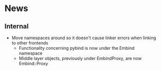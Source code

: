 # News #

## Internal ##

* Move namespaces around so it doesn't cause linker errors when linking to other frontends
  * Functionality concerning pybind is now under the Embind namespace
  * Middle layer objects, previously under EmbindProxy, are now Embind::Proxy
